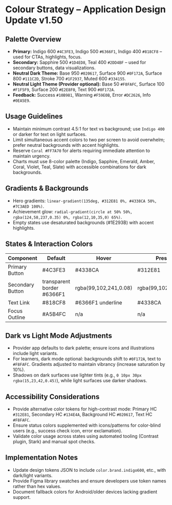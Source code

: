 # Colour Strategy – Application Design Update v1.50

## Palette Overview
- **Primary:** Indigo 600 `#4C3FE3`, Indigo 500 `#6366F1`, Indigo 400 `#818CF8` – used for CTAs, highlights, focus.
- **Secondary:** Sapphire 500 `#1D4ED8`, Teal 400 `#2DD4BF` – used for secondary buttons, data visualizations.
- **Neutral Dark Theme:** Base 950 `#020617`, Surface 900 `#0F172A`, Surface 800 `#111C2D`, Stroke 700 `#1F2937`, Muted 600 `#334155`.
- **Neutral Light Theme (Provider optional):** Base 50 `#F8FAFC`, Surface 100 `#F1F5F9`, Surface 200 `#E2E8F0`, Text 900 `#0F172A`.
- **Feedback:** Success `#10B981`, Warning `#F59E0B`, Error `#DC2626`, Info `#0EA5E9`.

## Usage Guidelines
- Maintain minimum contrast 4.5:1 for text vs background; use `Indigo 400` or darker for text on light surfaces.
- Limit simultaneous accent colors to two per screen to avoid overwhelm; prefer neutral backgrounds with accent highlights.
- Reserve `Coral #FF7A70` for alerts requiring immediate attention to maintain urgency.
- Charts must use 8-color palette (Indigo, Sapphire, Emerald, Amber, Coral, Violet, Teal, Slate) with accessible combinations for dark backgrounds.

## Gradients & Backgrounds
- Hero gradients: `linear-gradient(135deg, #312E81 0%, #4338CA 50%, #7C3AED 100%)`.
- Achievement glow: `radial-gradient(circle at 50% 50%, rgba(124,58,237,0.35) 0%, rgba(12,10,35,0) 65%)`.
- Empty states use desaturated backgrounds (#1E293B) with accent highlights.

## States & Interaction Colors
| Component | Default | Hover | Pressed | Disabled |
| --- | --- | --- | --- | --- |
| Primary Button | #4C3FE3 | #4338CA | #312E81 | rgba(76,63,227,0.4) |
| Secondary Button | transparent border #6366F1 | rgba(99,102,241,0.08) | rgba(99,102,241,0.12) | rgba(148,163,184,0.32) |
| Text Link | #818CF8 | #6366F1 underline | #4338CA | rgba(129,140,248,0.5) |
| Focus Outline | #A5B4FC | n/a | n/a | n/a |

## Dark vs Light Mode Adjustments
- Provider app defaults to dark palette; ensure icons and illustrations include light variants.
- For learners, dark mode optional: backgrounds shift to `#0F172A`, text to `#F8FAFC`. Gradients adjusted to maintain vibrancy (increase saturation by 10%).
- Shadows on dark surfaces use lighter tints (e.g., `0 10px 30px rgba(15,23,42,0.45)`), while light surfaces use darker shadows.

## Accessibility Considerations
- Provide alternative color tokens for high-contrast mode: Primary HC `#312E81`, Secondary HC `#134E4A`, Background HC `#020617`, Text HC `#F8FAFC`.
- Ensure status colors supplemented with icons/patterns for color-blind users (e.g., success check icon, error exclamation).
- Validate color usage across states using automated tooling (Contrast plugin, Stark) and manual spot checks.

## Implementation Notes
- Update design tokens JSON to include `color.brand.indigo600`, etc., with dark/light variants.
- Provide Figma library swatches and ensure developers use token names rather than hex values.
- Document fallback colors for Android/older devices lacking gradient support.

